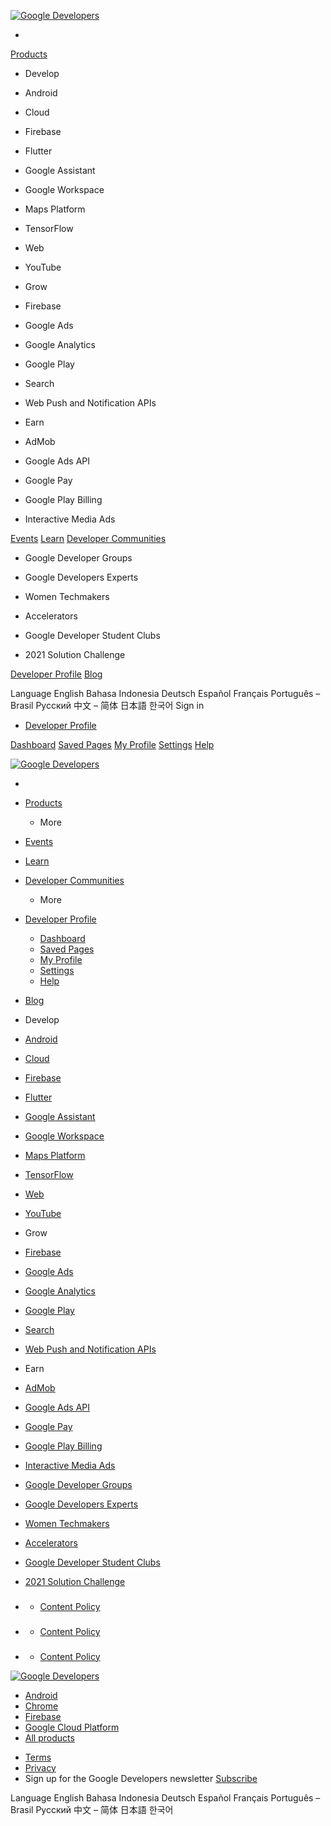 <a href="https://developers.google.com/" class="devsite-site-logo-link gc-analytics-event"><img src="https://www.gstatic.com/devrel-devsite/prod/v4bd4ab26cd7863c3b290442dd1ab53c1d48de7babf6561a3340c91d0dc4981e3/developers/images/lockup.svg" alt="Google Developers" class="devsite-site-logo" /></a> <span class="devsite-product-name"> </span>

-   

<a href="https://developers.google.com/products" class="gc-analytics-event">Products</a> <a href="#" class="devsite-tabs-dropdown-toggle devsite-icon devsite-icon-arrow-drop-down"></a>

-   Develop
-   [](http://developer.android.com/)
    Android

-   [](http://cloud.google.com/)
    Cloud

-   [](http://firebase.google.com/)
    Firebase

-   [](http://flutter.dev/)
    Flutter

-   [](https://developers.google.com/assistant)
    Google Assistant

-   [](https://developers.google.com/workspace)
    Google Workspace

-   [](https://developers.google.com/maps)
    Maps Platform

-   [](http://www.tensorflow.org/)
    TensorFlow

-   [](https://developers.google.com/web)
    Web

-   [](https://developers.google.com/youtube)
    YouTube

-   Grow
-   [](http://firebase.google.com/)
    Firebase

-   [](https://developers.google.com/google-ads)
    Google Ads

-   [](https://developers.google.com/analytics)
    Google Analytics

-   [](http://developer.android.com/distribute/)
    Google Play

-   [](https://developers.google.com/search)
    Search

-   [](https://developers.google.com/web/fundamentals/engage-and-retain/push-notifications)
    Web Push and Notification APIs

-   Earn
-   [](https://developers.google.com/admob)
    AdMob

-   [](https://developers.google.com/google-ads/api)
    Google Ads API

-   [](https://developers.google.com/pay)
    Google Pay

-   [](http://developer.android.com/google/play/billing/)
    Google Play Billing

-   [](https://developers.google.com/interactive-media-ads)
    Interactive Media Ads

<a href="https://developers.google.com/events" class="gc-analytics-event">Events</a> <a href="https://developers.google.com/learn" class="gc-analytics-event">Learn</a> <a href="https://developers.google.com/community" class="gc-analytics-event">Developer Communities</a> <a href="#" class="devsite-tabs-dropdown-toggle devsite-icon devsite-icon-arrow-drop-down"></a>

-   [](https://developers.google.com/community/gdg)
    Google Developer Groups

-   [](https://developers.google.com/community/experts)
    Google Developers Experts

-   [](https://www.womentechmakers.com/)
    Women Techmakers

-   [](https://developers.google.com/community/accelerators)
    Accelerators

-   [](https://developers.google.com/community/gdsc)
    Google Developer Student Clubs

-   [](https://developers.google.com/community/gdsc-solution-challenge)
    2021 Solution Challenge

<a href="https://developers.google.com/profile/u/me" class="gc-analytics-event">Developer Profile</a> <a href="https://developers.googleblog.com/" class="gc-analytics-event">Blog</a>

Language English Bahasa Indonesia Deutsch Español Français Português – Brasil Русский 中文 – 简体 日本語 한국어 <span class="button devsite-top-button" aria-hidden="true" visually-hidden="">Sign in</span>

-   <a href="https://developers.google.com/profile/u/me" class="devsite-breadcrumb-link gc-analytics-event">Developer Profile</a>

<a href="https://developers.google.com/profile/u/me/dashboard" class="gc-analytics-event">Dashboard</a> <a href="https://developers.google.com/profile/u/me/saved-pages" class="gc-analytics-event">Saved Pages</a> <a href="https://developers.google.com/profile/u/me" class="gc-analytics-event">My Profile</a> <a href="https://developers.google.com/profile/u/me/settings" class="gc-analytics-event">Settings</a> <a href="https://developers.google.com/profile/help" class="gc-analytics-event">Help</a>

<a href="https://developers.google.com/" class="devsite-site-logo-link gc-analytics-event"><img src="https://www.gstatic.com/devrel-devsite/prod/v4bd4ab26cd7863c3b290442dd1ab53c1d48de7babf6561a3340c91d0dc4981e3/developers/images/lockup.svg" alt="Google Developers" class="devsite-site-logo" /></a> <span class="devsite-product-name"> </span>

-   

-   <a href="https://developers.google.com/products" class="devsite-nav-title gc-analytics-event"><span class="devsite-nav-text" data-tooltip=""> Products </span></a>
    -   <span class="devsite-nav-title" tooltip=""> <span class="devsite-nav-text" tooltip="" menu="Products"> More </span> <span class="devsite-nav-icon material-icons" data-icon="forward" menu="Products"> </span> </span>
-   <a href="https://developers.google.com/events" class="devsite-nav-title gc-analytics-event"><span class="devsite-nav-text" data-tooltip=""> Events </span></a>
-   <a href="https://developers.google.com/learn" class="devsite-nav-title gc-analytics-event"><span class="devsite-nav-text" data-tooltip=""> Learn </span></a>
-   <a href="https://developers.google.com/community" class="devsite-nav-title gc-analytics-event"><span class="devsite-nav-text" data-tooltip=""> Developer Communities </span></a>
    -   <span class="devsite-nav-title" tooltip=""> <span class="devsite-nav-text" tooltip="" menu="Developer Communities"> More </span> <span class="devsite-nav-icon material-icons" data-icon="forward" menu="Developer Communities"> </span> </span>
-   <a href="https://developers.google.com/profile/u/me" class="devsite-nav-title gc-analytics-event devsite-nav-active"><span class="devsite-nav-text" data-tooltip=""> Developer Profile </span></a>
    -   <a href="https://developers.google.com/profile/u/me/dashboard" class="devsite-nav-title gc-analytics-event"><span class="devsite-nav-text" data-tooltip=""> Dashboard </span></a>
    -   <a href="https://developers.google.com/profile/u/me/saved-pages" class="devsite-nav-title gc-analytics-event"><span class="devsite-nav-text" data-tooltip=""> Saved Pages </span></a>
    -   <a href="https://developers.google.com/profile/u/me" class="devsite-nav-title gc-analytics-event"><span class="devsite-nav-text" data-tooltip=""> My Profile </span></a>
    -   <a href="https://developers.google.com/profile/u/me/settings" class="devsite-nav-title gc-analytics-event"><span class="devsite-nav-text" data-tooltip=""> Settings </span></a>
    -   <a href="https://developers.google.com/profile/help" class="devsite-nav-title gc-analytics-event"><span class="devsite-nav-text" data-tooltip=""> Help </span></a>
-   <a href="https://developers.googleblog.com/" class="devsite-nav-title gc-analytics-event"><span class="devsite-nav-text" data-tooltip=""> Blog </span></a>

-   <span class="devsite-nav-title" tooltip=""> <span class="devsite-nav-text" tooltip=""> Develop </span> </span>
-   <a href="http://developer.android.com/" class="devsite-nav-title gc-analytics-event"><span class="devsite-nav-text" data-tooltip=""> Android </span></a>
-   <a href="http://cloud.google.com/" class="devsite-nav-title gc-analytics-event"><span class="devsite-nav-text" data-tooltip=""> Cloud </span></a>
-   <a href="http://firebase.google.com/" class="devsite-nav-title gc-analytics-event"><span class="devsite-nav-text" data-tooltip=""> Firebase </span></a>
-   <a href="http://flutter.dev/" class="devsite-nav-title gc-analytics-event"><span class="devsite-nav-text" data-tooltip=""> Flutter </span></a>
-   <a href="https://developers.google.com/assistant" class="devsite-nav-title gc-analytics-event"><span class="devsite-nav-text" data-tooltip=""> Google Assistant </span></a>
-   <a href="https://developers.google.com/workspace" class="devsite-nav-title gc-analytics-event"><span class="devsite-nav-text" data-tooltip=""> Google Workspace </span></a>
-   <a href="https://developers.google.com/maps" class="devsite-nav-title gc-analytics-event"><span class="devsite-nav-text" data-tooltip=""> Maps Platform </span></a>
-   <a href="http://www.tensorflow.org/" class="devsite-nav-title gc-analytics-event"><span class="devsite-nav-text" data-tooltip=""> TensorFlow </span></a>
-   <a href="https://developers.google.com/web" class="devsite-nav-title gc-analytics-event"><span class="devsite-nav-text" data-tooltip=""> Web </span></a>
-   <a href="https://developers.google.com/youtube" class="devsite-nav-title gc-analytics-event"><span class="devsite-nav-text" data-tooltip=""> YouTube </span></a>
-   <span class="devsite-nav-title" tooltip=""> <span class="devsite-nav-text" tooltip=""> Grow </span> </span>
-   <a href="http://firebase.google.com/" class="devsite-nav-title gc-analytics-event"><span class="devsite-nav-text" data-tooltip=""> Firebase </span></a>
-   <a href="https://developers.google.com/google-ads" class="devsite-nav-title gc-analytics-event"><span class="devsite-nav-text" data-tooltip=""> Google Ads </span></a>
-   <a href="https://developers.google.com/analytics" class="devsite-nav-title gc-analytics-event"><span class="devsite-nav-text" data-tooltip=""> Google Analytics </span></a>
-   <a href="http://developer.android.com/distribute/" class="devsite-nav-title gc-analytics-event"><span class="devsite-nav-text" data-tooltip=""> Google Play </span></a>
-   <a href="https://developers.google.com/search" class="devsite-nav-title gc-analytics-event"><span class="devsite-nav-text" data-tooltip=""> Search </span></a>
-   <a href="https://developers.google.com/web/fundamentals/engage-and-retain/push-notifications" class="devsite-nav-title gc-analytics-event"><span class="devsite-nav-text" data-tooltip=""> Web Push and Notification APIs </span></a>
-   <span class="devsite-nav-title" tooltip=""> <span class="devsite-nav-text" tooltip=""> Earn </span> </span>
-   <a href="https://developers.google.com/admob" class="devsite-nav-title gc-analytics-event"><span class="devsite-nav-text" data-tooltip=""> AdMob </span></a>
-   <a href="https://developers.google.com/google-ads/api" class="devsite-nav-title gc-analytics-event"><span class="devsite-nav-text" data-tooltip=""> Google Ads API </span></a>
-   <a href="https://developers.google.com/pay" class="devsite-nav-title gc-analytics-event"><span class="devsite-nav-text" data-tooltip=""> Google Pay </span></a>
-   <a href="http://developer.android.com/google/play/billing/" class="devsite-nav-title gc-analytics-event"><span class="devsite-nav-text" data-tooltip=""> Google Play Billing </span></a>
-   <a href="https://developers.google.com/interactive-media-ads" class="devsite-nav-title gc-analytics-event"><span class="devsite-nav-text" data-tooltip=""> Interactive Media Ads </span></a>

<!-- -->

-   <a href="https://developers.google.com/community/gdg" class="devsite-nav-title gc-analytics-event"><span class="devsite-nav-text" data-tooltip=""> Google Developer Groups </span></a>
-   <a href="https://developers.google.com/community/experts" class="devsite-nav-title gc-analytics-event"><span class="devsite-nav-text" data-tooltip=""> Google Developers Experts </span></a>
-   <a href="https://www.womentechmakers.com/" class="devsite-nav-title gc-analytics-event"><span class="devsite-nav-text" data-tooltip=""> Women Techmakers </span></a>
-   <a href="https://developers.google.com/community/accelerators" class="devsite-nav-title gc-analytics-event"><span class="devsite-nav-text" data-tooltip=""> Accelerators </span></a>
-   <a href="https://developers.google.com/community/gdsc" class="devsite-nav-title gc-analytics-event"><span class="devsite-nav-text" data-tooltip=""> Google Developer Student Clubs </span></a>
-   <a href="https://developers.google.com/community/gdsc-solution-challenge" class="devsite-nav-title gc-analytics-event"><span class="devsite-nav-text" data-tooltip=""> 2021 Solution Challenge </span></a>

-   ### 

    -   <a href="https://developers.google.com/profile/content-policy" class="devsite-footer-linkbox-link gc-analytics-event">Content Policy</a>

-   ### 

    -   <a href="https://developers.google.com/profile/content-policy" class="devsite-footer-linkbox-link gc-analytics-event">Content Policy</a>

-   ### 

    -   <a href="https://developers.google.com/profile/content-policy" class="devsite-footer-linkbox-link gc-analytics-event">Content Policy</a>

<a href="https://developers.google.com/" class="devsite-footer-sites-logo-link gc-analytics-event"><img src="https://www.gstatic.com/devrel-devsite/prod/v4bd4ab26cd7863c3b290442dd1ab53c1d48de7babf6561a3340c91d0dc4981e3/developers/images/lockup-developers.svg" alt="Google Developers" class="devsite-footer-sites-logo" /></a>

-   <a href="http://developer.android.com/" class="devsite-footer-sites-link gc-analytics-event">Android</a>
-   <a href="http://developer.chrome.com/home" class="devsite-footer-sites-link gc-analytics-event">Chrome</a>
-   <a href="http://firebase.google.com/" class="devsite-footer-sites-link gc-analytics-event">Firebase</a>
-   <a href="http://cloud.google.com/" class="devsite-footer-sites-link gc-analytics-event">Google Cloud Platform</a>
-   <a href="https://developers.google.com/products" class="devsite-footer-sites-link gc-analytics-event">All products</a>

<!-- -->

-   <a href="https://developers.google.com/terms/site-terms" class="devsite-footer-utility-link gc-analytics-event">Terms</a>
-   <a href="http://policies.google.com/privacy" class="devsite-footer-utility-link gc-analytics-event">Privacy</a>
-   <span class="devsite-footer-utility-description">Sign up for the Google Developers newsletter</span> <a href="http://services.google.com/fb/forms/googledevelopersnewsletter/?utm_medium=referral&amp;utm_source=google-products&amp;utm_team=googledevs&amp;utm_campaign=201611-newsletter-launch" class="devsite-footer-utility-link gc-analytics-event">Subscribe</a>

Language English Bahasa Indonesia Deutsch Español Français Português – Brasil Русский 中文 – 简体 日本語 한국어
